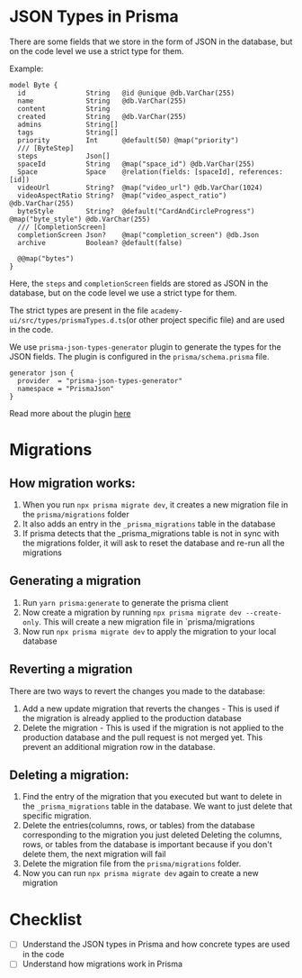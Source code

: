 # JSON Types in Prisma
There are some fields that we store in the form of JSON in the database, but on the code level we use a strict type for them.

Example:
```prisma
model Byte {
  id               String   @id @unique @db.VarChar(255)
  name             String   @db.VarChar(255)
  content          String
  created          String   @db.VarChar(255)
  admins           String[]
  tags             String[]
  priority         Int      @default(50) @map("priority")
  /// [ByteStep]
  steps            Json[]
  spaceId          String   @map("space_id") @db.VarChar(255)
  Space            Space    @relation(fields: [spaceId], references: [id])
  videoUrl         String?  @map("video_url") @db.VarChar(1024)
  videoAspectRatio String?  @map("video_aspect_ratio") @db.VarChar(255)
  byteStyle        String?  @default("CardAndCircleProgress") @map("byte_style") @db.VarChar(255)
  /// [CompletionScreen]
  completionScreen Json?    @map("completion_screen") @db.Json
  archive          Boolean? @default(false)

  @@map("bytes")
}

```

Here, the `steps` and `completionScreen` fields are stored as JSON in the database, but on the code level we use a strict type for them.

The strict types are present in the file `academy-ui/src/types/prismaTypes.d.ts`(or other project specific file) and are used in the code.

We use `prisma-json-types-generator` plugin to generate the types for the JSON fields. The plugin is configured in the `prisma/schema.prisma` file.

```prisma
generator json {
  provider  = "prisma-json-types-generator"
  namespace = "PrismaJson"
}
```
Read more about the plugin [here](https://www.npmjs.com/package/prisma-json-types-generator)

# Migrations
## How migration works:
1. When you run `npx prisma migrate dev`, it creates a new migration file in the `prisma/migrations` folder
2. It also adds an entry in the `_prisma_migrations` table in the database
3. If prisma detects that the _prisma_migrations table is not in sync with the migrations folder, it will ask to reset the database and re-run all the migrations


## Generating a migration
1. Run `yarn prisma:generate` to generate the prisma client 
2. Now create a migration by running `npx prisma migrate dev --create-only`. This will create a new migration file in `prisma/migrations
3. Now run `npx prisma migrate dev` to apply the migration to your local database

## Reverting a migration

There are two ways to revert the changes you made to the database:
1. Add a new update migration that reverts the changes - This is used if the migration is already applied to the production database
2. Delete the migration - This is used if the migration is not applied to the production database and the pull request is not merged yet.
   This prevent an additional migration row in the database.

## Deleting a migration:
1. Find the entry of the migration that you executed but want to delete in the `_prisma_migrations` table in the database. We want to just delete that specific migration.
2. Delete the entries(columns, rows, or tables) from the database corresponding to the migration you just deleted
   Deleting the columns, rows, or tables from the database is important because if you don't delete them, the next migration will fail
3. Delete the migration file from the `prisma/migrations` folder.
4. Now you can run `npx prisma migrate dev` again to create a new migration


# Checklist
- [ ] Understand the JSON types in Prisma and how concrete types are used in the code
- [ ] Understand how migrations work in Prisma
